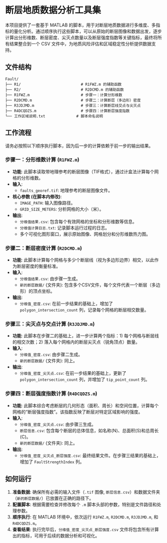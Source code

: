 # 断层地质数据分析工具集

本项目提供了一套基于 MATLAB 的脚本，用于对断层地质数据进行多维度、多指标的量化分析。通过顺序执行这些脚本，可以从原始的断层图像和数据出发，逐步计算出分形维数、断层密度、尖灭点数量以及断层强度指数等关键指标，最终将所有结果整合到一个 CSV 文件中，为地质风险评估和区域稳定性分析提供数据支持。

## 文件结构

```
Fault/
├── R1/                           # R1FWZ.m 的辅助函数
├── R2/                           # R2DCMD.m 的辅助函数
├── R1FWZ.m                       # 步骤一：计算分形维数
├── R2DCMD.m                      # 步骤二：计算断层（多边形）密度
├── R3JDJMD.m                     # 步骤三：计算断层线交点与尖灭点
├── R4DCQDZS.m                    # 步骤四：计算断层强度指数
└── 工作区域说明.txt              # 脚本命名说明
```

## 工作流程

请务必按照以下顺序执行脚本，因为后一步的计算依赖于前一步的输出结果。

### 步骤一：分形维数计算 (`R1FWZ.m`)

- **功能**: 此脚本读取带地理参考的断层图像（TIF格式），通过计盒法计算每个网格的分形维数。
- **输入**:
    - `faults_georef.tif`: 地理参考的断层图像文件。
- **核心参数 (在脚本内修改)**:
    - `IMAGE_PATH`: 输入图像路径。
    - `GRID_SIZE_METERS`: 分析网格的大小（米）。
- **输出**:
    - `分维值结果.csv`: 包含每个有效网格的坐标和分形维数等信息。
    - `分维值计算日志.txt`: 记录脚本运行过程的日志。
    - 多个可视化图形窗口，展示原始图像、网格划分和分形维数热力图。

### 步骤二：断层密度计算 (`R2DCMD.m`)

- **功能**: 此脚本计算每个网格与多少个断层线（视为多边形边界）相交，以此作为断层密度的衡量标准。
- **输入**:
    - `分维值结果.csv`: 由步骤一生成。
    - `新的断层数据/` (文件夹): 包含多个CSV文件，每个文件代表一个断层（多边形）的顶点坐标。
- **输出**:
    - `分维值_密度.csv`: 在前一步结果的基础上，增加了 `polygon_intersection_count` 列，记录每个网格的断层相交数量。

### 步骤三：尖灭点与交点计算 (`R3JDJMD.m`)

- **功能**: 此脚本在步骤二的基础上，进一步计算两个指标：1) 每个网格与断层线的相交次数；2) 落入每个网格内的断层尖灭点（锐角顶点）数量。
- **输入**:
    - `分维值_密度.csv`: 由步骤二生成。
    - `新的断层数据/` (文件夹): 同上。
- **输出**:
    - `分维值_密度_尖灭点.csv`: 在前一步结果的基础上，更新了 `polygon_intersection_count` 列，并增加了 `tip_point_count` 列。

### 步骤四：断层强度指数计算 (`R4DCQDZS.m`)

- **功能**: 此脚本综合考虑断层的几何形态（面积、周长）和空间位置，计算每个网格的“断层强度指数”。该指数反映了断层对特定区域影响的强度。
- **输入**:
    - `分维值_密度_尖灭点.csv`: 由步骤三生成。
    - `断层信息.csv`: 包含每个断层的总体信息，如名称(N)、总面积(S)和总周长(C)。
    - `新的断层数据/` (文件夹): 同上。
- **输出**:
    - `分维值_密度_尖灭点_断层强度.csv`: 最终结果文件。在步骤三结果的基础上，增加了 `FaultStrengthIndex` 列。

## 如何运行

1.  **准备数据**: 确保所有必需的输入文件（`.tif` 图像, `断层信息.csv`）和数据文件夹（`新的断层数据/`）已放置在正确的路径下。
2.  **配置脚本**: 根据需要检查并修改每个 `.m` 脚本头部的参数，特别是文件路径和处理参数。
3.  **顺序执行**: 在 MATLAB 环境中，依次运行 `R1FWZ.m`, `R2DCMD.m`, `R3JDJMD.m`, 和 `R4DCQDZS.m`。
4.  **查看结果**: 执行完毕后，`分维值_密度_尖灭点_断层强度.csv` 文件将包含所有计算出的指标，可用于后续的数据分析和可视化。
